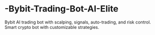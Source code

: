# -Bybit-Trading-Bot-AI-Elite
Bybit AI trading bot with scalping, signals, auto-trading, and risk control. Smart crypto bot with customizable strategies.
